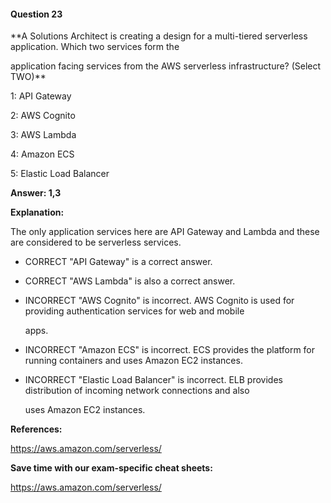 #### Question  23


**A Solutions Architect is creating a design for a multi-tiered serverless application. Which two services form the

application facing services from the AWS serverless infrastructure? (Select TWO)**


1: API Gateway


2: AWS Cognito


3: AWS Lambda


4: Amazon ECS


5: Elastic Load Balancer


**Answer: 1,3**


**Explanation:**


The only application services here are API Gateway and Lambda and these are considered to be serverless services.


- CORRECT "API Gateway" is a correct answer.


- CORRECT "AWS Lambda" is also a correct answer.


- INCORRECT "AWS Cognito" is incorrect. AWS Cognito is used for providing authentication services for web and mobile

  apps.


- INCORRECT "Amazon ECS" is incorrect. ECS provides the platform for running containers and uses Amazon EC2 instances.


- INCORRECT "Elastic Load Balancer" is incorrect. ELB provides distribution of incoming network connections and also

  uses Amazon EC2 instances.


**References:**


https://aws.amazon.com/serverless/


**Save time with our exam-specific cheat sheets:**


https://aws.amazon.com/serverless/


